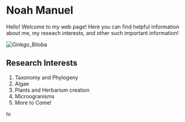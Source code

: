 # Noah Manuel
Hello! Welcome to my web page! Here you can find helpful information about me, my reseach interests, and other such important information!





![Ginkgo_Biloba](https://github.com/noahmanuel/Noah-Manuel/assets/144372643/fe0bb79d-a9ad-46cc-9d4e-4c59fad26804)


## Research Interests
1. Taxonomy and Phylogeny
2. Algae 
3. Plants and Herbarium creation
4. Microogranisms
5. More to Come!

   
hi
